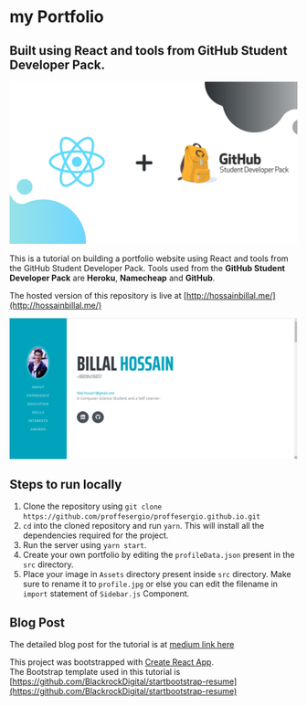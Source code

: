 # my Portfolio
## Built using React and tools from GitHub Student Developer Pack.

![Header Image](./mainimage.png)

This is a tutorial on building a portfolio website using React and tools from the GitHub Student Developer Pack. Tools used from the **GitHub Student Developer Pack** are **Heroku**, **Namecheap** and **GitHub**.  

The hosted version of this repository is live at [http://hossainbillal.me/](http://hossainbillal.me/)

![landing page image](./landing.png)

## Steps to run locally
1. Clone the repository using `git clone https://github.com/proffesergio/proffesergio.github.io.git`
2. `cd` into the cloned repository and run `yarn`. This will install all the dependencies required for the project.
3. Run the server using `yarn start`.
4. Create your own portfolio by editing the `profileData.json` present in the `src` directory.
5. Place your image in `Assets` directory present inside `src` directory. Make sure to rename it to `profile.jpg` or else you can edit the filename in `import` statement of `Sidebar.js` Component.

## Blog Post
The detailed blog post for the tutorial is at [medium link here](https://levelup.gitconnected.com/create-a-portfolio-using-react-and-github-student-developer-pack-955379207855)

This project was bootstrapped with [Create React App](https://github.com/facebook/create-react-app).  
The Bootstrap template used in this tutorial is [https://github.com/BlackrockDigital/startbootstrap-resume](https://github.com/BlackrockDigital/startbootstrap-resume)
